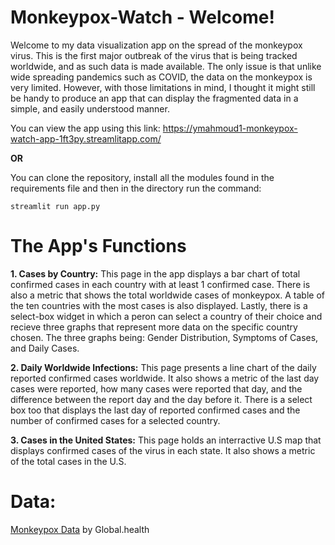 # Monkeypox-Watch - Welcome!
Welcome to my data visualization app on the spread of the monkeypox virus. This is the first major outbreak of the virus that is being tracked worldwide, and as such data is made available. 
The only issue is that unlike wide spreading pandemics such as COVID, the data on the monkeypox is very limited. 
However, with those limitations in mind, I thought it might still be handy to produce an app that can display the fragmented data in a simple, and easily understood manner. 

You can view the app using this link: https://ymahmoud1-monkeypox-watch-app-1ft3py.streamlitapp.com/

**OR**

You can clone the repository, install all the modules found in the requirements file and then in the directory run the command:
```
streamlit run app.py
```
# The App's Functions

**1. Cases by Country:** This page in the app displays a bar chart of total confirmed cases in each country with at least 1 confirmed case. There is also a metric that shows the total worldwide cases of monkeypox. A table of the ten countries with the most cases is also displayed. Lastly, there is a select-box widget in which a peron can select a country of their choice and recieve three graphs that represent more data on the specific country chosen. The three graphs being: Gender Distribution, Symptoms of Cases, and Daily Cases.

**2. Daily Worldwide Infections:** This page presents a line chart of the daily reported confirmed cases worldwide. It also shows a metric of the last day cases were reported, how many cases were reported that day, and the difference between the report day and the day before it. There is a select box too that displays the last day of reported confirmed cases and the number of confirmed cases for a selected country.

**3. Cases in the United States:** This page holds an interractive U.S map that displays confirmed cases of the virus in each state. It also shows a metric of the total cases in the U.S.

# Data:
[Monkeypox Data](https://raw.githubusercontent.com/globaldothealth/monkeypox/main/latest.csv) by Global.health

